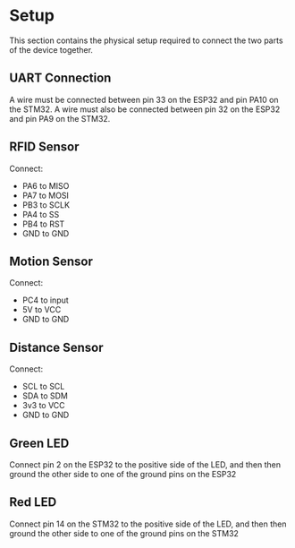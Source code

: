 # Setup
This section contains the physical setup required to connect the two parts of the device together.
## UART Connection
A wire must be connected between pin 33 on the ESP32 and pin PA10 on the STM32. A wire must also be connected between pin 32 on the ESP32 and pin PA9 on the STM32.
## RFID Sensor
Connect:
- PA6 to MISO
- PA7 to MOSI
- PB3 to SCLK
- PA4 to SS
- PB4 to RST
- GND to GND
## Motion Sensor
Connect:
- PC4 to input
- 5V to VCC
- GND to GND
## Distance Sensor
Connect:
- SCL to SCL
- SDA to SDM
- 3v3 to VCC
- GND to GND
## Green LED
Connect pin 2 on the ESP32 to the positive side of the LED, and then then ground the other side to one of the ground pins on the ESP32
## Red LED
Connect pin 14 on the STM32 to the positive side of the LED, and then then ground the other side to one of the ground pins on the STM32
